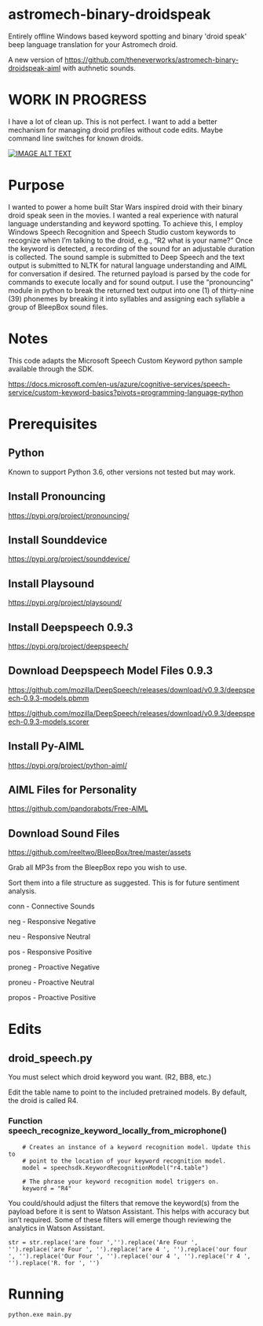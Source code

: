 # astromech-binary-droidspeak
Entirely offline Windows based keyword spotting and binary 'droid speak' beep language translation for your Astromech droid.

A new version of https://github.com/theneverworks/astromech-binary-droidspeak-aiml with authnetic sounds.

# WORK IN PROGRESS
I have a lot of clean up. This is not perfect. I want to add a better mechanism for managing droid profiles without code edits. Maybe command line switches for known droids.

[![IMAGE ALT TEXT](http://img.youtube.com/vi/3LUnMmUf-UM/0.jpg)](http://www.youtube.com/watch?v=3LUnMmUf-UM "R4 Droid Speak Speech Recognition Demo 4")

# Purpose
I wanted to power a home built Star Wars inspired droid with their binary droid speak seen in the movies. I wanted a real experience with natural language understanding and keyword spotting. To achieve this, I employ Windows Speech Recognition and Speech Studio custom keywords to recognize when I’m talking to the droid, e.g., “R2 what is your name?” Once the keyword is detected, a recording of the sound for an adjustable duration is collected. The sound sample is submitted to Deep Speech and the text output is submitted to NLTK for natural language understanding and AIML for conversation if desired. The returned payload is parsed by the code for commands to execute locally and for sound output. I use the “pronouncing” module in python to break the returned text output into one (1) of thirty-nine (39) phonemes by breaking it into syllables and assigning each syllable a group of BleepBox sound files.

# Notes
This code adapts the Microsoft Speech Custom Keyword python sample available through the SDK.

https://docs.microsoft.com/en-us/azure/cognitive-services/speech-service/custom-keyword-basics?pivots=programming-language-python

# Prerequisites

## Python
Known to support Python 3.6, other versions not tested but may work.

## Install Pronouncing
https://pypi.org/project/pronouncing/

## Install Sounddevice
https://pypi.org/project/sounddevice/

## Install Playsound
https://pypi.org/project/playsound/

## Install Deepspeech 0.9.3
https://pypi.org/project/deepspeech/

## Download Deepspeech Model Files 0.9.3
https://github.com/mozilla/DeepSpeech/releases/download/v0.9.3/deepspeech-0.9.3-models.pbmm

https://github.com/mozilla/DeepSpeech/releases/download/v0.9.3/deepspeech-0.9.3-models.scorer

## Install Py-AIML
https://pypi.org/project/python-aiml/

## AIML Files for Personality
https://github.com/pandorabots/Free-AIML

## Download Sound Files
https://github.com/reeltwo/BleepBox/tree/master/assets

Grab all MP3s from the BleepBox repo you wish to use.

Sort them into a file structure as suggested. This is for future sentiment analysis.

conn - Connective Sounds

neg - Responsive Negative

neu - Responsive Neutral

pos - Responsive Positive

proneg - Proactive Negative

proneu - Proactive Neutral

propos - Proactive Positive

# Edits
## droid_speech.py

You must select which droid keyword you want. (R2, BB8, etc.)

Edit the table name to point to the included pretrained models. By default, the droid is called R4.

### Function speech_recognize_keyword_locally_from_microphone()

```
    # Creates an instance of a keyword recognition model. Update this to
    # point to the location of your keyword recognition model.
    model = speechsdk.KeywordRecognitionModel("r4.table")

    # The phrase your keyword recognition model triggers on.
    keyword = "R4"
 ```
 
You could/should adjust the filters that remove the keyword(s) from the payload before it is sent to Watson Assistant. This helps with accuracy but isn’t required. Some of these filters will emerge though reviewing the analytics in Watson Assistant.

```
str = str.replace('are four ','').replace('Are Four ', '').replace('are Four ', '').replace('are 4 ', '').replace('our four ', '').replace('Our Four ', '').replace('our 4 ', '').replace('r 4 ', '').replace('R. for ', '')
```

# Running
`python.exe main.py`
